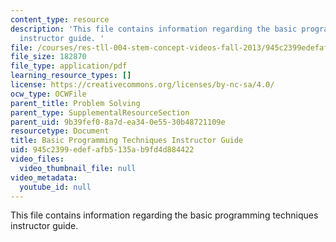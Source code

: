 ```yaml
---
content_type: resource
description: 'This file contains information regarding the basic programming techniques
  instructor guide. '
file: /courses/res-tll-004-stem-concept-videos-fall-2013/945c2399edefafb5135ab9fd4d884422_MITRES_TLL-004F13_BasGuide.pdf
file_size: 182870
file_type: application/pdf
learning_resource_types: []
license: https://creativecommons.org/licenses/by-nc-sa/4.0/
ocw_type: OCWFile
parent_title: Problem Solving
parent_type: SupplementalResourceSection
parent_uid: 9b39fef0-8a7d-ea34-0e55-30b48721109e
resourcetype: Document
title: Basic Programming Techniques Instructor Guide
uid: 945c2399-edef-afb5-135a-b9fd4d884422
video_files:
  video_thumbnail_file: null
video_metadata:
  youtube_id: null
---
```

This file contains information regarding the basic programming techniques instructor guide. 